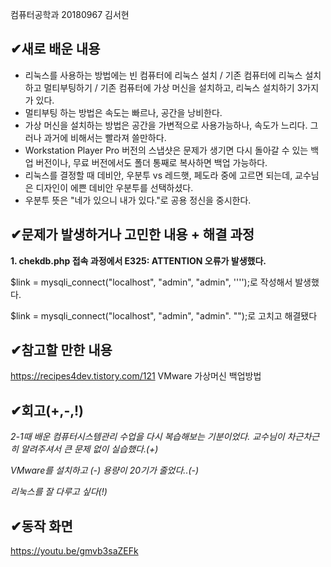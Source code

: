컴퓨터공학과 20180967 김서현
##  &#10004;새로 배운 내용
- 리눅스를 사용하는 방법에는 빈 컴퓨터에 리눅스 설치 / 기존 컴퓨터에 리눅스 설치하고 멀티부팅하기 
/ 기존 컴퓨터에 가상 머신을 설치하고, 리눅스 설치하기 3가지가 있다.
- 멀티부팅 하는 방법은 속도는 빠르나, 공간을 낭비한다.
- 가상 머신을 설치하는 방법은 공간을 가변적으로 사용가능하나, 속도가 느리다. 그러나 과거에 비해서는 빨라져 쓸만하다.
- Workstation Player Pro 버전의 스냅샷은 문제가 생기면 다시 돌아갈 수 있는 백업 버전이나,
무료 버전에서도 폴더 통째로 복사하면 백업 가능하다.
- 리눅스를 결정할 때 데비안, 우분투 vs 레드햇, 페도라 중에 고르면 되는데, 교수님은 디자인이 에쁜 데비안 우분투를 선택하셨다.
- 우분투 뜻은 "네가 있으니 내가 있다."로 공용 정신을 중시한다.

##  &#10004;문제가 발생하거나 고민한 내용 + 해결 과정
**1. chekdb.php 접속 과정에서 E325: ATTENTION 오류가 발생했다.**

$link = mysqli_connect("localhost", "admin", "admin", '''');로 작성해서 발생했다.

$link = mysqli_connect("localhost", "admin", "admin". "");로 고치고 해결됐다

##  &#10004;참고할 만한 내용

https://recipes4dev.tistory.com/121 VMware 가상머신 백업방법

##  &#10004;회고(+,-,!)
*2-1때 배운 컴퓨터시스템관리 수업을 다시 복습해보는 기분이었다. 교수님이 차근차근히 알려주셔서 큰 문제 없이 실습했다.(+)*

*VMware를 설치하고 (-) 용량이 20기가 줄었다..(-)*

*리눅스를 잘 다루고 싶다(!)*

##  &#10004;동작 화면
https://youtu.be/gmvb3saZEFk
